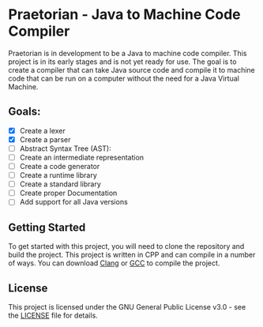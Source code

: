 # Praetorian - Java to Machine Code Compiler

Praetorian is in development to be a Java to machine code compiler. This
project is in its early stages and is not yet ready for use. The goal is to
create a compiler that can take Java source code and compile it to machine
code that can be run on a computer without the need for a Java Virtual Machine.

## Goals:
- [X] Create a lexer
- [X] Create a parser
- [ ] Abstract Syntax Tree (AST):
- [ ] Create an intermediate representation
- [ ] Create a code generator
- [ ] Create a runtime library
- [ ] Create a standard library
- [ ] Create proper Documentation
- [ ] Add support for all Java versions

## Getting Started
To get started with this project, you will need to clone the repository and
build the project. This project is written in CPP and can compile in a number
of ways. You can download [Clang](https://clang.llvm.org) or [GCC](https://gcc.gnu.org/)
to compile the project.

## License
This project is licensed under the GNU General Public License v3.0 - see the
[LICENSE](LICENSE.txt) file for details.